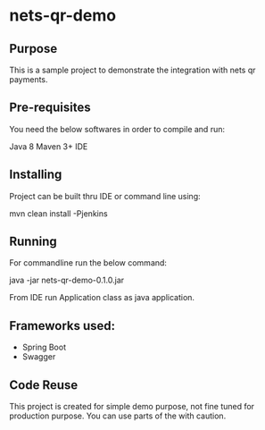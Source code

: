 # nets-qr-demo

## Purpose

This is a sample project to demonstrate the integration with nets qr payments. 

## Pre-requisites

You need the below softwares in order to compile and run:

Java 8
Maven 3+
IDE

## Installing

Project can be built thru IDE or command line using:

mvn clean install -Pjenkins

## Running

For commandline run the below command:

java -jar nets-qr-demo-0.1.0.jar

From IDE run Application class as java application.

## Frameworks used:

 * Spring Boot
 * Swagger

## Code Reuse

This project is created for simple demo purpose, not fine tuned for production purpose. You can use parts of the with caution.
